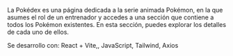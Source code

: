 La Pokédex es una página dedicada a la serie animada Pokémon, en la que asumes el rol de un entrenador y accedes a una sección que contiene a todos los Pokémon existentes. En esta sección, puedes explorar los detalles de cada uno de ellos.

Se desarrollo con: React + Vite,, JavaScript, Tailwind, Axios
